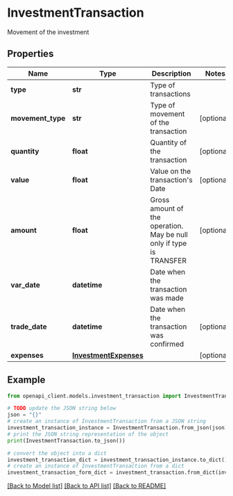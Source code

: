 # InvestmentTransaction

Movement of the investment

## Properties

Name | Type | Description | Notes
------------ | ------------- | ------------- | -------------
**type** | **str** | Type of transactions | 
**movement_type** | **str** | Type of movement of the transaction | [optional] 
**quantity** | **float** | Quantity of the transaction | [optional] 
**value** | **float** | Value on the transaction&#39;s Date | [optional] 
**amount** | **float** | Gross amount of the operation. May be null only if type is TRANSFER | [optional] 
**var_date** | **datetime** | Date when the transaction was made | 
**trade_date** | **datetime** | Date when the transaction was confirmed | [optional] 
**expenses** | [**InvestmentExpenses**](InvestmentExpenses.md) |  | [optional] 

## Example

```python
from openapi_client.models.investment_transaction import InvestmentTransaction

# TODO update the JSON string below
json = "{}"
# create an instance of InvestmentTransaction from a JSON string
investment_transaction_instance = InvestmentTransaction.from_json(json)
# print the JSON string representation of the object
print(InvestmentTransaction.to_json())

# convert the object into a dict
investment_transaction_dict = investment_transaction_instance.to_dict()
# create an instance of InvestmentTransaction from a dict
investment_transaction_form_dict = investment_transaction.from_dict(investment_transaction_dict)
```
[[Back to Model list]](../README.md#documentation-for-models) [[Back to API list]](../README.md#documentation-for-api-endpoints) [[Back to README]](../README.md)


